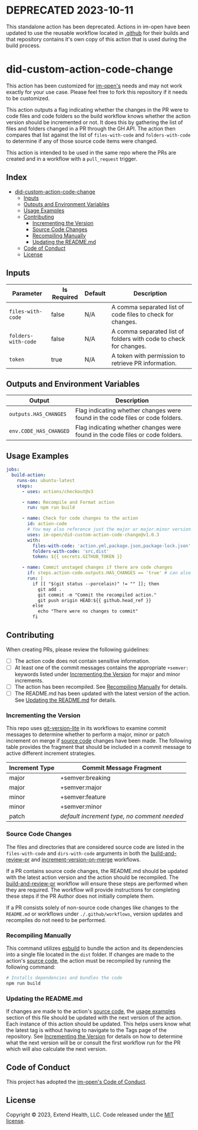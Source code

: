 # DEPRECATED 2023-10-11

This standalone action has been deprecated.  Actions in im-open have been updated to use the reusable workflow located in [.github] for their builds and that repository contains it's own copy of this action that is used during the build process.

# did-custom-action-code-change

This action has been customized for [im-open's] needs and may not work exactly for your use case. Please feel free to fork this repository if it needs to be customized.

This action outputs a flag indicating whether the changes in the PR were to code files and code folders so the build workflow knows whether the action version should be incremented or not. It does this by gathering the list of files and folders changed in a PR through the GH API. The action then compares that list against the list of `files-with-code` and `folders-with-code` to determine if any of those source code items were changed.

This action is intended to be used in the same repo where the PRs are created and in a workflow with a `pull_request` trigger.

## Index <!-- omit in toc -->

- [did-custom-action-code-change](#did-custom-action-code-change)
  - [Inputs](#inputs)
  - [Outputs and Environment Variables](#outputs-and-environment-variables)
  - [Usage Examples](#usage-examples)
  - [Contributing](#contributing)
    - [Incrementing the Version](#incrementing-the-version)
    - [Source Code Changes](#source-code-changes)
    - [Recompiling Manually](#recompiling-manually)
    - [Updating the README.md](#updating-the-readmemd)
  - [Code of Conduct](#code-of-conduct)
  - [License](#license)

## Inputs

| Parameter           | Is Required | Default | Description                                                       |
|---------------------|-------------|---------|-------------------------------------------------------------------|
| `files-with-code`   | false       | N/A     | A comma separated list of code files to check for changes.        |
| `folders-with-code` | false       | N/A     | A comma separated list of folders with code to check for changes. |
| `token`             | true        | N/A     | A token with permission to retrieve PR information.               |

## Outputs and Environment Variables

| Output                 | Description                                                                   |
|------------------------|-------------------------------------------------------------------------------|
| `outputs.HAS_CHANGES`  | Flag indicating whether changes were found in the code files or code folders. |
| `env.CODE_HAS_CHANGED` | Flag indicating whether changes were found in the code files or code folders. |

## Usage Examples

```yml
jobs:
  build-action:
    runs-on: ubuntu-latest
    steps:
      - uses: actions/checkout@v3

      - name: Recompile and Format action
        run: npm run build

      - name: Check for code changes to the action
        id: action-code
        # You may also reference just the major or major.minor version
        uses: im-open/did-custom-action-code-change@v1.0.3
        with:
          files-with-code: 'action.yml,package.json,package-lock.json'
          folders-with-code: 'src,dist'
          token: ${{ secrets.GITHUB_TOKEN }}

      - name: Commit unstaged changes if there are code changes
        if: steps.action-code.outputs.HAS_CHANGES == 'true' # can also use env.CODE_HAS_CHANGED
        run: |
          if [[ "$(git status --porcelain)" != "" ]]; then
            git add .
            git commit -m "Commit the recompiled action."
            git push origin HEAD:${{ github.head_ref }}
          else
            echo "There were no changes to commit"
          fi
```

## Contributing

When creating PRs, please review the following guidelines:

- [ ] The action code does not contain sensitive information.
- [ ] At least one of the commit messages contains the appropriate `+semver:` keywords listed under [Incrementing the Version] for major and minor increments.
- [ ] The action has been recompiled.  See [Recompiling Manually] for details.
- [ ] The README.md has been updated with the latest version of the action.  See [Updating the README.md] for details.

### Incrementing the Version

This repo uses [git-version-lite] in its workflows to examine commit messages to determine whether to perform a major, minor or patch increment on merge if [source code] changes have been made.  The following table provides the fragment that should be included in a commit message to active different increment strategies.

| Increment Type | Commit Message Fragment                     |
|----------------|---------------------------------------------|
| major          | +semver:breaking                            |
| major          | +semver:major                               |
| minor          | +semver:feature                             |
| minor          | +semver:minor                               |
| patch          | *default increment type, no comment needed* |

### Source Code Changes

The files and directories that are considered source code are listed in the `files-with-code` and `dirs-with-code` arguments in both the [build-and-review-pr] and [increment-version-on-merge] workflows.  

If a PR contains source code changes, the README.md should be updated with the latest action version and the action should be recompiled.  The [build-and-review-pr] workflow will ensure these steps are performed when they are required.  The workflow will provide instructions for completing these steps if the PR Author does not initially complete them.

If a PR consists solely of non-source code changes like changes to the `README.md` or workflows under `./.github/workflows`, version updates and recompiles do not need to be performed.

### Recompiling Manually

This command utilizes [esbuild] to bundle the action and its dependencies into a single file located in the `dist` folder.  If changes are made to the action's [source code], the action must be recompiled by running the following command:

```sh
# Installs dependencies and bundles the code
npm run build
```

### Updating the README.md

If changes are made to the action's [source code], the [usage examples] section of this file should be updated with the next version of the action.  Each instance of this action should be updated.  This helps users know what the latest tag is without having to navigate to the Tags page of the repository.  See [Incrementing the Version] for details on how to determine what the next version will be or consult the first workflow run for the PR which will also calculate the next version.

## Code of Conduct

This project has adopted the [im-open's Code of Conduct](https://github.com/im-open/.github/blob/main/CODE_OF_CONDUCT.md).

## License

Copyright &copy; 2023, Extend Health, LLC. Code released under the [MIT license](LICENSE).

<!-- Links -->
[Incrementing the Version]: #incrementing-the-version
[Recompiling Manually]: #recompiling-manually
[Updating the README.md]: #updating-the-readmemd
[source code]: #source-code-changes
[usage examples]: #usage-examples
[build-and-review-pr]: ./.github/workflows/build-and-review-pr.yml
[increment-version-on-merge]: ./.github/workflows/increment-version-on-merge.yml
[esbuild]: https://esbuild.github.io/getting-started/#bundling-for-node
[git-version-lite]: https://github.com/im-open/git-version-lite
[im-open's]: https://github.com/im-open
[.github]: https://github.com/im-open/.github
